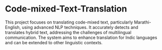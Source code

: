 # Code-mixed-Text-Translation
This project focuses on translating code-mixed text, particularly Marathi-English, using advanced NLP techniques. It accurately detects and translates hybrid text, addressing the challenges of multilingual communication. The system aims to enhance translation for Indic languages and can be extended to other linguistic contexts.
